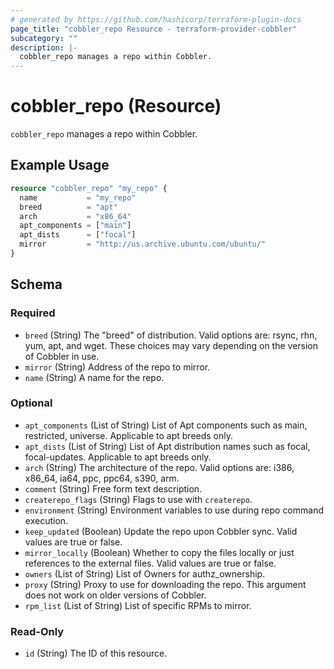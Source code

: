 ```yaml
---
# generated by https://github.com/hashicorp/terraform-plugin-docs
page_title: "cobbler_repo Resource - terraform-provider-cobbler"
subcategory: ""
description: |-
  cobbler_repo manages a repo within Cobbler.
---
```


# cobbler_repo (Resource)

`cobbler_repo` manages a repo within Cobbler.

## Example Usage

```terraform
resource "cobbler_repo" "my_repo" {
  name           = "my_repo"
  breed          = "apt"
  arch           = "x86_64"
  apt_components = ["main"]
  apt_dists      = ["focal"]
  mirror         = "http://us.archive.ubuntu.com/ubuntu/"
}
```

<!-- schema generated by tfplugindocs -->
## Schema

### Required

- `breed` (String) The "breed" of distribution. Valid options are: rsync, rhn, yum, apt, and wget. These choices may vary depending on the version of Cobbler in use.
- `mirror` (String) Address of the repo to mirror.
- `name` (String) A name for the repo.

### Optional

- `apt_components` (List of String) List of Apt components such as main, restricted, universe. Applicable to apt breeds only.
- `apt_dists` (List of String) List of Apt distribution names such as focal, focal-updates. Applicable to apt breeds only.
- `arch` (String) The architecture of the repo. Valid options are: i386, x86_64, ia64, ppc, ppc64, s390, arm.
- `comment` (String) Free form text description.
- `createrepo_flags` (String) Flags to use with `createrepo`.
- `environment` (String) Environment variables to use during repo command execution.
- `keep_updated` (Boolean) Update the repo upon Cobbler sync. Valid values are true or false.
- `mirror_locally` (Boolean) Whether to copy the files locally or just references to the external files. Valid values are true or false.
- `owners` (List of String) List of Owners for authz_ownership.
- `proxy` (String) Proxy to use for downloading the repo. This argument does not work on older versions of Cobbler.
- `rpm_list` (List of String) List of specific RPMs to mirror.

### Read-Only

- `id` (String) The ID of this resource.
